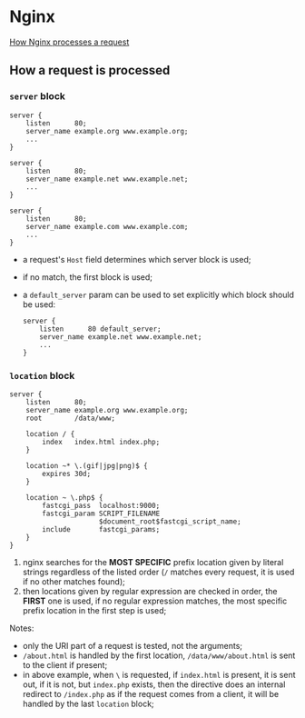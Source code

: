 Nginx
==========

[How Nginx processes a request](http://nginx.org/en/docs/http/request_processing.html)

## How a request is processed

### `server` block

```
server {
    listen      80;
    server_name example.org www.example.org;
    ...
}

server {
    listen      80;
    server_name example.net www.example.net;
    ...
}

server {
    listen      80;
    server_name example.com www.example.com;
    ...
}
```

* a request's `Host` field determines which server block is used;
* if no match, the first block is used;
* a `default_server` param can be used to set explicitly which block should be used:

    ```
    server {
        listen      80 default_server;
        server_name example.net www.example.net;
        ...
    }
    ```

### `location` block

```
server {
    listen      80;
    server_name example.org www.example.org;
    root        /data/www;

    location / {
        index   index.html index.php;
    }

    location ~* \.(gif|jpg|png)$ {
        expires 30d;
    }

    location ~ \.php$ {
        fastcgi_pass  localhost:9000;
        fastcgi_param SCRIPT_FILENAME
                      $document_root$fastcgi_script_name;
        include       fastcgi_params;
    }
}
```

1. nginx searches for the **MOST SPECIFIC** prefix location given by literal strings regardless of the listed order (`/` matches every request, it is used if no other matches found);
2. then locations given by regular expression are checked in order, the **FIRST** one is used, if no regular expression matches, the most specific prefix location in the first step is used;

Notes:

* only the URI part of a request is tested, not the arguments;
* `/about.html` is handled by the first location, `/data/www/about.html` is sent to the client if present;
* in above example, when `\` is requested, if `index.html` is present, it is sent out, if it is not, but `index.php` exists, then the directive does an internal redirect to `/index.php` as if the request comes from a client, it will be handled by the last `location` block;
